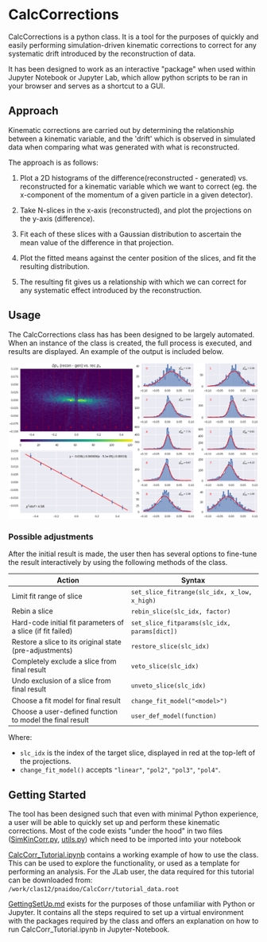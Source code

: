 # CalcCorrections

CalcCorrections is a python class. It is a tool for the purposes of quickly and easily performing simulation-driven kinematic corrections to correct for any systematic drift introduced by the reconstruction of data.

It has been designed to work as an interactive "package" when used within Jupyter Notebook or Jupyter Lab, which allow python scripts to be ran in your browser and serves as a shortcut to a GUI.  

## Approach
Kinematic corrections are carried out by determining the relationship between a kinematic variable, and the 'drift' which is observed in simulated data when comparing what was generated with what is reconstructed.

The approach is as follows:
   1. Plot a 2D histograms of the difference(reconstructed - generated) vs. reconstructed for a kinematic variable which we want to correct (eg. the x-component of the momentum of a given particle in a given detector).

   2. Take N-slices in the x-axis (reconstructed), and plot the projections on the y-axis (difference).

   3. Fit each of these slices with a Gaussian distribution to ascertain the mean value of the difference in that projection.

   4. Plot the fitted means against the center position of the slices, and fit the resulting distribution.

   5. The resulting fit gives us a relationship with which we can correct for any systematic effect introduced by the reconstruction.


## Usage
The CalcCorrections class has has been designed to be largely automated.  When an instance of the class is created, the full process is executed, and results are displayed.  An example of the output is included below. 

![Example Output](ExampleResult.png)

### Possible adjustments
After the initial result is made, the user then has several options to fine-tune the result interactively by using the following methods of the class.

Action | Syntax
------------ | -------------
Limit fit range of slice | `set_slice_fitrange(slc_idx, x_low, x_high)`
Rebin a slice | `rebin_slice(slc_idx, factor)`
Hard-code initial fit parameters of a slice (if fit failed) | `set_slice_fitparams(slc_idx, params[dict])`
Restore a slice to its original state (pre-adjustments) | `restore_slice(slc_idx)`
Completely exclude a slice from final result | `veto_slice(slc_idx)`
Undo exclusion of a slice from final result | `unveto_slice(slc_idx)`
Choose a fit model for final result | `change_fit_model("<model>")`
Choose a user-defined function to model the final result | `user_def_model(function)`
 
 
Where:
   * `slc_idx` is the index of the target slice, displayed in red at the top-left of the projections.
   * `change_fit_model()` accepts `"linear"`, `"pol2"`, `"pol3"`, `"pol4"`.

## Getting Started
The tool has been designed such that even with minimal Python experience, a user will be able to quickly set up and perform these kinematic corrections.   Most of the code exists "under the hood" in two files ([SimKinCorr.py](./SimKinCorr.py), [utils.py](./utils.py)) which need to be imported into your notebook

[CalcCorr_Tutorial.ipynb](./CalcCorr_Tutorial.ipynb) contains a working example of how to use the class.  This can be used to explore the functionality, or used as a template for performing an analysis.  For the JLab user, the data required for this tutorial can be downloaded from: `/work/clas12/pnaidoo/CalcCorr/tutorial_data.root`

[GettingSetUp.md](./GettingSetUp.md) exists for the purposes of those unfamiliar with Python or Jupyter. It contains all the steps required to set up a virtual environment with the packages required by the class and offers an explanation on how to run CalcCorr_Tutorial.ipynb in Jupyter-Notebook.
